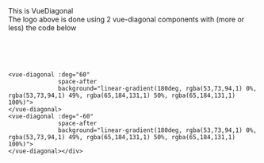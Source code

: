 
<div class="homepage">
  <div class="half-logo">
    <vue-diagonal :deg="60" space-after
                  background="linear-gradient(180deg, rgba(53,73,94,1) 0%, rgba(53,73,94,1) 49%, rgba(65,184,131,1) 50%, rgba(65,184,131,1) 100%)">
   </vue-diagonal>
  </div><div class="half-logo">
    <vue-diagonal :deg="-60" space-after
                  background="linear-gradient(180deg, rgba(53,73,94,1) 0%, rgba(53,73,94,1) 49%, rgba(65,184,131,1) 50%, rgba(65,184,131,1) 100%)">
    </vue-diagonal>
  </div>
  <div class="homepage-title">
    This is VueDiagonal
  </div>
  <div class="homepage-description">
    The logo above is done using 2 vue-diagonal components with (more or less) the code below
  </div>
</div>

<br><br><br>

```vue
<vue-diagonal :deg="60" 
              space-after
              background="linear-gradient(180deg, rgba(53,73,94,1) 0%, rgba(53,73,94,1) 49%, rgba(65,184,131,1) 50%, rgba(65,184,131,1) 100%)">
</vue-diagonal>
<vue-diagonal :deg="-60"
              space-after
              background="linear-gradient(180deg, rgba(53,73,94,1) 0%, rgba(53,73,94,1) 49%, rgba(65,184,131,1) 50%, rgba(65,184,131,1) 100%)">
</vue-diagonal></div>
```
